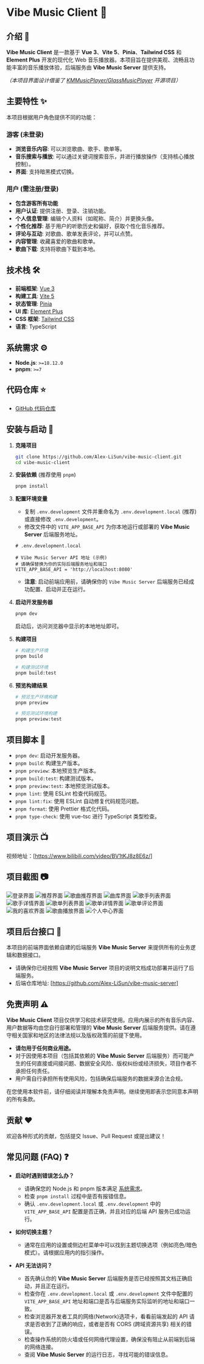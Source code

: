 # Vibe Music Client 🎵

## 介绍 📖

**Vibe Music Client** 是一款基于 **Vue 3**、**Vite 5**、**Pinia**、**Tailwind
CSS** 和 **Element Plus**
开发的现代化 Web 音乐播放器。本项目旨在提供美观、流畅且功能丰富的音乐播放体验，后端服务由
**Vibe Music Server** 提供支持。

_（本项目界面设计借鉴了
[KMMusicPlayer/GlassMusicPlayer](https://github.com/XiangZi7/GlassMusicPlayer)
开源项目）_

## 主要特性 ✨

本项目根据用户角色提供不同的功能：

### 游客 (未登录)

- **浏览音乐内容**: 可以浏览歌曲、歌手、歌单等。
- **音乐搜索与播放**: 可以通过关键词搜索音乐，并进行播放操作（支持核心播放控制）。
- **界面**: 支持暗黑模式切换。

### 用户 (需注册/登录)

- **包含游客所有功能**
- **用户认证**: 提供注册、登录、注销功能。
- **个人信息管理**: 编辑个人资料（如昵称、简介）并更换头像。
- **个性化推荐**: 基于用户的听歌历史和偏好，获取个性化音乐推荐。
- **评论与互动**: 对歌曲、歌单发表评论，并可以点赞。
- **内容管理**: 收藏喜爱的歌曲和歌单。
- **歌曲下载**: 支持将歌曲下载到本地。

## 技术栈 🛠️

- **前端框架**: [Vue 3](https://vuejs.org/)
- **构建工具**: [Vite 5](https://vitejs.dev/)
- **状态管理**: [Pinia](https://pinia.vuejs.org/)
- **UI 库**: [Element Plus](https://element-plus.org/)
- **CSS 框架**: [Tailwind CSS](https://tailwindcss.com/)
- **语言**: TypeScript

## 系统需求 ⚙️

- **Node.js**: `>=18.12.0`
- **pnpm**: `>=7`

## 代码仓库 ⭐

- [GitHub 代码仓库](https://github.com/Alex-LiSun/vibe-music-client)

## 安装与启动 🚀

1.  **克隆项目**

    ```bash
    git clone https://github.com/Alex-LiSun/vibe-music-client.git
    cd vibe-music-client
    ```

2.  **安装依赖** (推荐使用 `pnpm`)

    ```bash
    pnpm install
    ```

3.  **配置环境变量**

    - 复制 `.env.development` 文件并重命名为 `.env.development.local`
      (推荐) 或直接修改 `.env.development`。
    - 修改文件中的 `VITE_APP_BASE_API` 为你本地运行或部署的 **Vibe Music
      Server** 后端服务地址。

    ```env
    # .env.development.local

    # Vibe Music Server API 地址 (示例)
    # 请确保替换为你的实际后端服务地址和端口
    VITE_APP_BASE_API = 'http://localhost:8080'
    ```

    - **注意**: 启动前端应用前，请确保你的 `Vibe Music Server`
      后端服务已经成功配置、启动并正在运行。

4.  **启动开发服务器**

    ```bash
    pnpm dev
    ```

    启动后，访问浏览器中显示的本地地址即可。

5.  **构建项目**

    ```bash
    # 构建生产环境
    pnpm build

    # 构建测试环境
    pnpm build:test
    ```

6.  **预览构建结果**

    ```bash
    # 预览生产环境构建
    pnpm preview

    # 预览测试环境构建
    pnpm preview:test
    ```

## 项目脚本 📜

- `pnpm dev`: 启动开发服务器。
- `pnpm build`: 构建生产版本。
- `pnpm preview`: 本地预览生产版本。
- `pnpm build:test`: 构建测试版本。
- `pnpm preview:test`: 本地预览测试版本。
- `pnpm lint`: 使用 ESLint 检查代码规范。
- `pnpm lint:fix`: 使用 ESLint 自动修复代码规范问题。
- `pnpm format`: 使用 Prettier 格式化代码。
- `pnpm type-check`: 使用 vue-tsc 进行 TypeScript 类型检查。

## 项目演示 📺

视频地址：[https://www.bilibili.com/video/BV1tKJ8z8E6z/]

## 项目截图 📷

![登录界面](https://github.com/Alex-LiSun/vibe-music-client/blob/main/img/client_login.png)
![推荐界面](https://github.com/Alex-LiSun/vibe-music-client/blob/main/img/client_home.png)
![歌曲推荐界面](https://github.com/Alex-LiSun/vibe-music-client/blob/main/img/client_recommended.png)
![曲库界面](https://github.com/Alex-LiSun/vibe-music-client/blob/main/img/client_song_library.png)
![歌手列表界面](https://github.com/Alex-LiSun/vibe-music-client/blob/main/img/client_artist.png)
![歌手详情界面](https://github.com/Alex-LiSun/vibe-music-client/blob/main/img/client_artist_detail.png)
![歌单列表界面](https://github.com/Alex-LiSun/vibe-music-client/blob/main/img/client_playlist.png)
![歌单详情界面](https://github.com/Alex-LiSun/vibe-music-client/blob/main/img/client_playlist_detail.png)
![歌单评论界面](https://github.com/Alex-LiSun/vibe-music-client/blob/main/img/client_playlist_comment.png)
![我的喜欢界面](https://github.com/Alex-LiSun/vibe-music-client/blob/main/img/client_favourite.png)
![歌曲播放界面](https://github.com/Alex-LiSun/vibe-music-client/blob/main/img/client_song_play.png)
![个人中心界面](https://github.com/Alex-LiSun/vibe-music-client/blob/main/img/client_profile.png)

## 项目后台接口 🧩

本项目的前端界面依赖自建的后端服务 **Vibe Music Server**
来提供所有的业务逻辑和数据接口。

- 请确保你已经按照 **Vibe Music Server**
  项目的说明文档成功部署并运行了后端服务。
- 后端仓库地址: [https://github.com/Alex-LiSun/vibe-music-server]

## 免责声明 ⚠️

**Vibe Music Client**
项目仅供学习和技术研究使用。应用内展示的所有音乐内容、用户数据等均由您自行部署和管理的
**Vibe Music Server**
后端服务提供。请在遵守相关国家和地区的法律法规以及版权政策的前提下使用。

- **请勿用于任何商业用途。**
- 对于因使用本项目（包括其依赖的 **Vibe Music Server**
  后端服务）而可能产生的任何直接或间接问题、数据安全风险、版权纠纷或经济损失，项目作者不承担任何责任。
- 用户需自行承担所有使用风险，包括确保后端服务的数据来源合法合规。

在您使用本软件前，请仔细阅读并理解本免责声明。继续使用即表示您同意本声明的所有条款。

## 贡献 ❤️

欢迎各种形式的贡献，包括提交 Issue、Pull Request 或提出建议！

## 常见问题 (FAQ) ❓

- **启动时遇到错误怎么办？**

  - 请确保您的 Node.js 和 pnpm 版本满足 [系统需求](#系统需求-⚙️)。
  - 检查 `pnpm install` 过程中是否有报错信息。
  - 确认 `.env.development.local` 或 `.env.development` 中的 `VITE_APP_BASE_API`
    配置是否正确，并且对应的后端 API 服务已成功运行。

- **如何切换主题？**

  - 通常在应用的设置或侧边栏菜单中可以找到主题切换选项（例如亮色/暗色模式）。请根据应用内的指引操作。

- **API 无法访问？**
  - 首先确认你的 **Vibe Music Server**
    后端服务是否已经按照其文档正确启动，并且正在运行。
  - 检查你在 `.env.development.local` 或 `.env.development` 文件中配置的
    `VITE_APP_BASE_API` 地址和端口是否与后端服务实际监听的地址和端口一致。
  - 检查浏览器开发者工具的网络(Network)选项卡，看看前端发起的 API 请求是否收到了正确的响应，或者是否有 CORS
    (跨域资源共享) 相关的错误。
  - 检查操作系统的防火墙或任何网络代理设置，确保没有阻止从前端到后端的网络连接。
  - 查阅 **Vibe Music Server** 的运行日志，寻找可能的错误信息。
